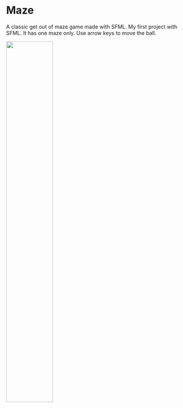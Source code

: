 # Maze
A classic get out of maze game made with SFML. My first project with SFML. It has one maze only. Use arrow keys to move the ball.

<img src="https://user-images.githubusercontent.com/88664105/129778368-1c8dda3d-56d8-443b-84cb-6438b0a620a5.png" width="50%" length="50%">
